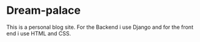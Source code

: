 # Dream-palace
This is a personal blog site.
For the Backend i use Django and for the front end i use HTML and CSS.

